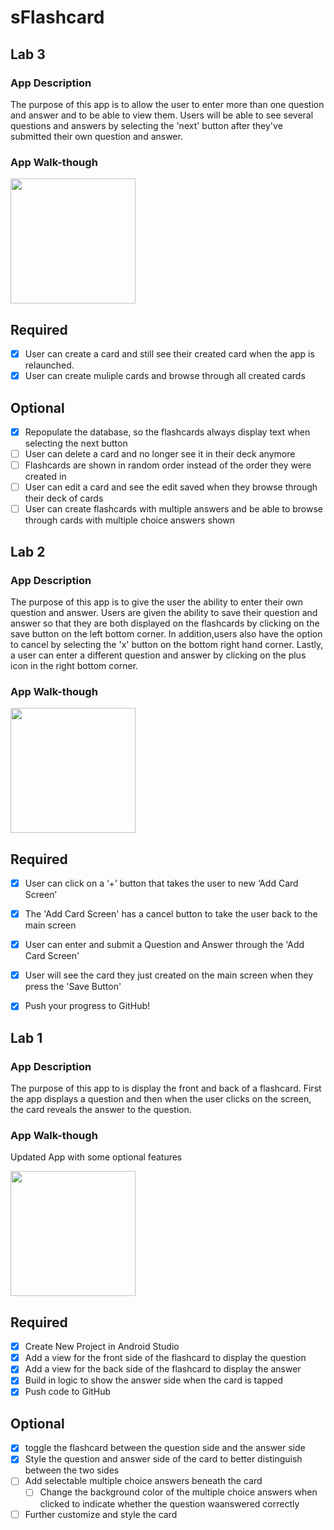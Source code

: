 # sFlashcard

## Lab 3

### App Description
The purpose of this app is to allow the user to enter more than one question and answer and to be able to view them. Users will be able to see several questions and answers by selecting the 'next' button after they've submitted their own question and answer.

### App Walk-though
<img src="https://recordit.co/NZeLjxfF5J" width=200><br>

## Required
- [x] User can create a card and still see their created card when the app is relaunched.
- [x] User can create muliple cards and browse through all created cards

## Optional
- [x] Repopulate the database, so the flashcards always display text when selecting the next button
- [ ] User can delete a card and no longer see it in their deck anymore
- [ ] Flashcards are shown in random order instead of the order they were created in
- [ ] User can edit a card and see the edit saved when they browse through their deck of cards
- [ ] User can create flashcards with multiple answers and be able to browse through cards with multiple choice answers shown

## Lab 2

### App Description
The purpose of this app is to give the user the ability to enter their own question and answer. Users are given the ability to save their question and answer so that they are both displayed on the flashcards by clicking on the save button on the left bottom corner. In addition,users also have the option to cancel by selecting the 'x' button on the bottom right hand corner. Lastly, a user can enter a different question and answer by clicking on the plus icon in the right bottom corner. 

### App Walk-though
<img src="http://g.recordit.co/NZeLjxfF5J.gif" width=200><br>

## Required
- [x] User can click on a ‘+’ button that takes the user to new ‘Add Card Screen’
- [x] The 'Add Card Screen' has a cancel button to take the user back to the main screen
- [x] User can enter and submit a Question and Answer through the 'Add Card Screen'
- [x] User will see the card they just created on the main screen when they press the 'Save Button'
- [x] Push your progress to GitHub!


## Lab 1

### App Description
The purpose of this app to is display the front and back of a flashcard. First the app displays a question and then when the user clicks on the screen, the card reveals the answer to the question.

### App Walk-though
Updated App with some optional features

<img src="http://g.recordit.co/Ux4LasnDql.gif" width=200><br>

## Required
- [x] Create New Project in Android Studio
- [x] Add a view for the front side of the flashcard to display the question
- [x] Add a view for the back side of the flashcard to display the answer
- [x] Build in logic to show the answer side when the card is tapped
- [x] Push code to GitHub

## Optional
- [x] toggle the flashcard between the question side and the answer side
- [x] Style the question and answer side of the card to better distinguish between the two sides
- [ ] Add selectable multiple choice answers beneath the card
   - [ ] Change the background color of the multiple choice answers when clicked to indicate whether the question waanswered correctly
- [ ] Further customize and style the card
